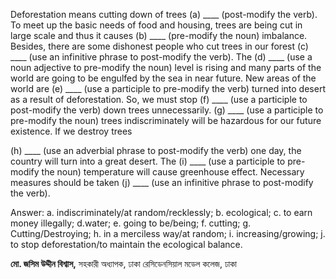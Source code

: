 Deforestation means cutting down of trees (a) \_\_\_\_ (post-modify the verb). To meet up the basic needs of food and housing, trees are being cut in large scale and thus it causes (b) \_\_\_\_ (pre-modify the noun) imbalance. Besides, there are some dishonest people who cut trees in our forest (c) \_\_\_\_ (use an infinitive phrase to post-modify the verb). The (d) \_\_\_\_ (use a noun adjective to pre-modify the noun) level is rising and many parts of the world are going to be engulfed by the sea in near future. New areas of the world are (e) \_\_\_\_ (use a participle to pre-modify the verb) turned into desert as a result of deforestation. So, we must stop (f) \_\_\_\_ (use a participle to post-modify the verb) down trees unnecessarily. (g) \_\_\_\_ (use a participle to pre-modify the noun) trees indiscriminately will be hazardous for our future existence. If we destroy trees 

\(h\) \_\_\_\_ (use an adverbial phrase to post-modify the verb) one day, the country will turn into a great desert. The (i) \_\_\_\_ (use a participle to pre-modify the noun) temperature will cause greenhouse effect. Necessary measures should be taken (j) \_\_\_\_ (use an infinitive phrase to post-modify the verb). 

Answer: a. indiscriminately/at random/recklessly; b. ecological; c. to earn money illegally; d.water; e. going to be/being; f. cutting; g. Cutting/Destroying; h. in a merciless way/at random; i. increasing/growing; j. to stop deforestation/to maintain the ecological balance.

**মো. জসিম উদ্দীন বিশ্বাস,** সহকারী অধ্যাপক, ঢাকা রেসিডেনসিয়াল মডেল কলেজ, ঢাকা
